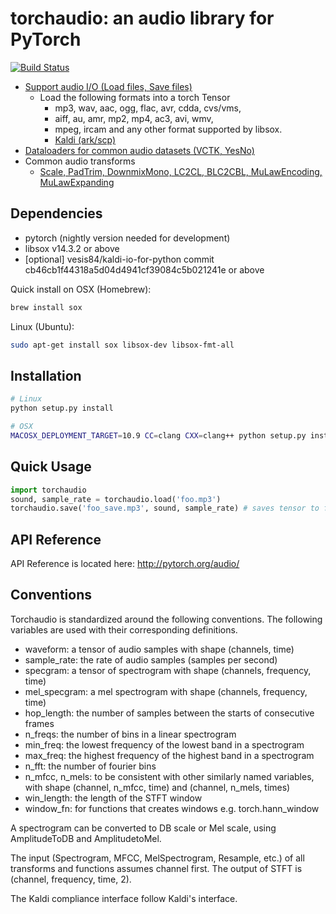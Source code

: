 torchaudio: an audio library for PyTorch
========================================

[![Build Status](https://travis-ci.org/pytorch/audio.svg?branch=master)](https://travis-ci.org/pytorch/audio)

- [Support audio I/O (Load files, Save files)](http://pytorch.org/audio/)
  - Load the following formats into a torch Tensor
    - mp3, wav, aac, ogg, flac, avr, cdda, cvs/vms,
    - aiff, au, amr, mp2, mp4, ac3, avi, wmv,
    - mpeg, ircam and any other format supported by libsox.
    - [Kaldi (ark/scp)](http://pytorch.org/audio/kaldi_io.html)
- [Dataloaders for common audio datasets (VCTK, YesNo)](http://pytorch.org/audio/datasets.html)
- Common audio transforms
  - [Scale, PadTrim, DownmixMono, LC2CL, BLC2CBL, MuLawEncoding, MuLawExpanding](http://pytorch.org/audio/transforms.html)

Dependencies
------------
* pytorch (nightly version needed for development)
* libsox v14.3.2 or above
* [optional] vesis84/kaldi-io-for-python commit cb46cb1f44318a5d04d4941cf39084c5b021241e or above

Quick install on
OSX (Homebrew):
```bash
brew install sox
```
Linux (Ubuntu):
```bash
sudo apt-get install sox libsox-dev libsox-fmt-all
```

Installation
------------

```bash
# Linux
python setup.py install

# OSX
MACOSX_DEPLOYMENT_TARGET=10.9 CC=clang CXX=clang++ python setup.py install
```

Quick Usage
-----------

```python
import torchaudio
sound, sample_rate = torchaudio.load('foo.mp3')
torchaudio.save('foo_save.mp3', sound, sample_rate) # saves tensor to file
```

API Reference
-------------

API Reference is located here: http://pytorch.org/audio/

Conventions
-----------

Torchaudio is standardized around the following conventions. The following variables are used with their corresponding definitions.

* waveform: a tensor of audio samples with shape (channels, time)
* sample_rate: the rate of audio samples (samples per second)
* specgram: a tensor of spectrogram with shape (channels, frequency, time)
* mel_specgram: a mel spectrogram with shape (channels, frequency, time)
* hop_length: the number of samples between the starts of consecutive frames
* n_freqs: the number of bins in a linear spectrogram
* min_freq: the lowest frequency of the lowest band in a spectrogram
* max_freq: the highest frequency of the highest band in a spectrogram
* n_fft: the number of fourier bins
* n_mfcc, n_mels: to be consistent with other similarly named variables, with shape (channel, n_mfcc, time) and (channel, n_mels, times)
* win_length: the length of the STFT window
* window_fn: for functions that creates windows e.g. torch.hann_window

A spectrogram can be converted to DB scale or Mel scale, using AmplitudeToDB and AmplitudetoMel.

The input (Spectrogram, MFCC, MelSpectrogram, Resample, etc.) of all transforms and functions assumes channel first. The output of STFT is (channel, frequency, time, 2).

The Kaldi compliance interface follow Kaldi's interface.
